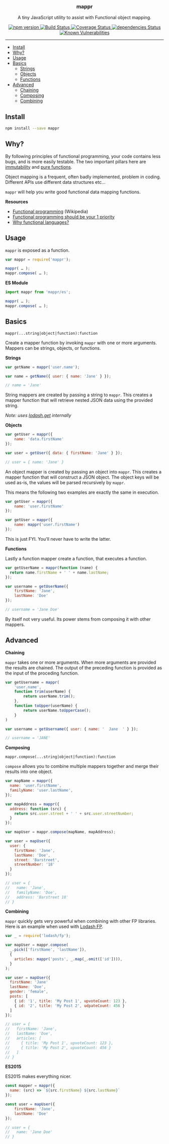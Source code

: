 <p align="center">
  <h3 align="center">mappr</h3>
  <p align="center">A tiny JavaScript utility to assist with Functional object mapping.<p>
  <p align="center">
    <a href="https://www.npmjs.com/package/mappr">
      <img src="https://img.shields.io/npm/v/mappr.svg" alt="npm version">
    </a>
    <a href="https://travis-ci.org/Moeriki/node-mappr">
      <img src="https://travis-ci.org/Moeriki/node-mappr.svg?branch=master" alt="Build Status"></img>
    </a>
    <a href="https://coveralls.io/github/Moeriki/node-mappr?branch=master">
      <img src="https://coveralls.io/repos/github/Moeriki/node-mappr/badge.svg?branch=master" alt="Coverage Status"></img>
    </a>
    <a href="https://david-dm.org/moeriki/node-mappr">
      <img src="https://david-dm.org/moeriki/node-mappr/status.svg" alt="dependencies Status"></img>
    </a>
    <a href="https://snyk.io/test/github/moeriki/node-mappr">
      <img src="https://snyk.io/test/github/moeriki/node-mappr/badge.svg" alt="Known Vulnerabilities"></img>
    </a>
  </p>
</p>

---

*   [Install](#install)
*   [Why?](#why)
*   [Usage](#usage)
*   [Basics](#basics)
    *   [Strings](#strings)
    *   [Objects](#objects)
    *   [Functions](#functions)
*   [Advanced](#advanced)
    *   [Chaining](#chaining)
    *   [Composing](#composing)
    *   [Combining](#combining)

<a name="install"></a>
## Install

```sh
npm install --save mappr
```

<a name="why"></a>
## Why?

By following principles of functional programming, your code contains less bugs, and is more easily testable. The two important pillars here are [immutability](https://wikipedia.org/wiki/Special:Search/immutability) and [pure functions](https://en.wikipedia.org/wiki/Pure_function).

Object mapping is a frequent, often badly implemented, problem in coding. Different APIs use different data structures etc...

`mappr` will help you write good functional data mapping functions.

**Resources**

*   [Functional programming](https://en.wikipedia.org/wiki/Functional_programming) (Wikipedia)
*   [Functional programming should be your 1 priority](https://medium.com/@jugoncalves/functional-programming-should-be-your-1-priority-for-2015-47dd4641d6b9#.ak14bl1a8)
*   [Why functional languages?](https://stackoverflow.com/questions/36504/why-functional-languages)

<a name="usage"></a>
## Usage

`mappr` is exposed as a function.

```javascript
var mappr = require('mappr');

mappr( … );
mappr.compose( … );
```

**ES Module**

```javascript
import mappr from 'mappr/es';

mappr( … );
mappr.compose( … );
```

<a name="basics"></a>
## Basics

```
mappr(...string|object|function):function
```

Create a mapper function by invoking `mappr` with one or more arguments. Mappers can be strings, objects, or functions.

<a name="strings">**Strings**</a>

```javascript
var getName = mappr('user.name');

var name = getName({ user: { name: 'Jane' } });

// name = 'Jane'
```

String mappers are created by passing a string to `mappr`. This creates a mapper function that will retrieve nested JSON data using the provided string.

*Note:  uses [lodash.get][1] internally*

<a name="#objects">**Objects**</a>

```javascript
var getUser = mappr({
    name: 'data.firstName'
});

var user = getUser({ data: { firstName: 'Jane' } });

// user = { name: 'Jane' }
```

An object mapper is created by passing an object into `mappr`. This creates a mapper function that will construct a JSON object. The object keys will be used as-is, the values will be parsed recursively by `mappr`.

This means the following two examples are exactly the same in execution.

```javascript
var getUser = mappr({
    name: 'user.firstName'
});
```

```javascript
var getUser = mappr({
    name: mappr('user.firstName')
});
```

This is just FYI. You'll never have to write the latter.

<a name="#functions">**Functions**</a>

Lastly a function mapper create a function, that executes a function.

```javascript
var getUserName = mappr(function (name) {
  return name.firstName + ' ' + name.lastName;
});

var username = getUserName({
    firstName: 'Jane',
    lastName: 'Doe'
});

// username = 'Jane Doe'
```

By itself not very useful. Its power stems from composing it with other mappers.

<a name="advanced"></a>
## Advanced

<a name="chaining">**Chaining**</a>

`mappr` takes one or more arguments. When more arguments are provided the results are chained. The output of the preceding function is provided as the input of the proceding function.

```javascript
var getUsername = mappr(
    'user.name',
    function trim(userName) {
        return userName.trim();
    },
    function toUpper(userName) {
        return userName.toUpperCase();
    }
)

var username = getUsername({ user: { name: '  Jane  ' } });

// username = 'JANE'
```

<a name="composing">**Composing**</a>

```
mappr.compose(...string|object|function):function
```

`compose` allows you to combine multiple mappers together and merge their results into one object.

```javascript
var mapName = mappr({
  name: 'user.firstName',
  familyName: 'user.lastName',
});

var mapAddress = mappr({
  address: function (src) {
    return src.user.street + ' ' + src.user.streetNumber;
  }
});

var mapUser = mappr.compose(mapName, mapAddress);

var user = mapUser({
  user: {
    firstName: 'Jane',
    lastName: 'Doe',
    street: 'Barstreet',
    streetNumber: '18'
  }
});

// user = {
//   name: 'Jane',
//   familyName: 'Doe',
//   address: 'Barstreet 18'
// }
```

<a name="combining">**Combining**</a>

`mappr` quickly gets very powerful when combining with other FP libraries. Here is an example when used with [Lodash FP][2].

```javascript
var _ = require('lodash/fp');

var mapUser = mappr.compose(
  _.pick(['firstName', 'lastName']),
  {
    articles: mappr('posts', _.map(_.omit(['id']))),
  }
);

var user = mapUser({
  firstName: 'Jane'
  lastName: 'Doe',
  gender: 'female',
  posts: [
    { id: '1', title: 'My Post 1', upvoteCount: 123 },
    { id: '2', title: 'My Post 2', udpateCount: 456 }
  ]
});

// user = {
//   firstName: 'Jane',
//   lastName: 'Doe',
//   articles: [
//     { title: 'My Post 1', upvoteCount: 123 },
//     { title: 'My Post 2', upvoteCount: 456 }
//   ]
// }
```

**ES2015**

ES2015 makes everything nicer.

```javascript
const mapper = mappr({
  name: (src) => `${src.firstName} ${src.lastName}`
});

const user = mapUser({
    firstName: 'Jane',
    lastName: 'Doe'
});

// user = {
//   name: 'Jane Doe'
// }
```

[1]: https://lodash.com/docs#get
[2]: https://github.com/lodash/lodash/wiki/FP-Guide
